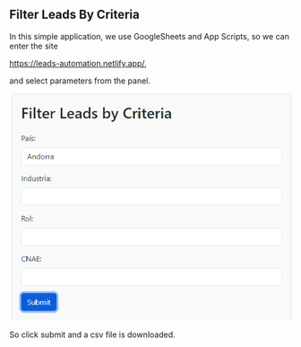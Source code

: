 ## Filter Leads By Criteria

In this simple application, we use GoogleSheets and App Scripts, so we can enter the site

https://leads-automation.netlify.app/,

and select parameters from the panel.

![alt text](image.png)

So click submit and a csv file is downloaded.